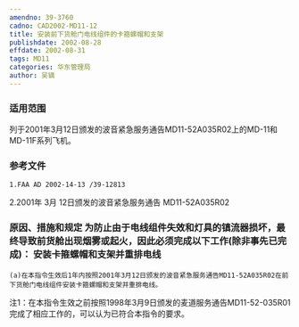 ```yaml
---
amendno: 39-3760
cadno: CAD2002-MD11-12
title: 安装前下货舱门电线组件的卡箍螺帽和支架
publishdate: 2002-08-28
effdate: 2002-08-31
tags: MD11
categories: 华东管理局
author: 吴镝
---
```


### 适用范围 
列于2001年3月12日颁发的波音紧急服务通告MD11-52A035R02上的MD-11和MD-11F系列飞机。

### 参考文件
    1.FAA AD 2002-14-13 /39-12813 
2.2001年 3月 12日颁发的波音紧急服务通告 MD11-52A035R02 

### 原因、措施和规定     为防止由于电线组件失效和灯具的镇流器损坏，最终导致前货舱出现烟雾或起火，因此必须完成以下工作(除非事先已完成)：     安装卡箍螺帽和支架并重排电线 
    (a)在本指令生效后1年内按照2001年3月12日颁发的波音紧急服务通告MD11-52A035R02在前下货舱门电线组件安装卡箍螺帽和支架并重排电线。 
注1：在本指令生效之前按照1998年3月9日颁发的麦道服务通告MD11-52-035R01完成了相应工作的，可以认为已符合本指令的要求。
